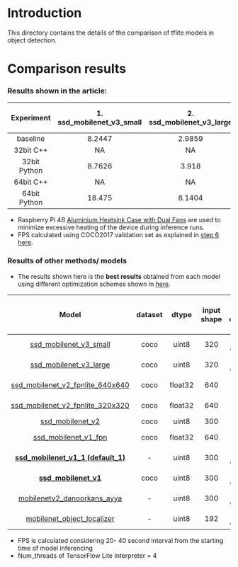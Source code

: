 # Introduction

This directory contains the details of the comparison of tflite models in object detection.

# Comparison results

### Results shown in the article:

| Experiment| 1. ssd_mobilenet_v3_small | 2. ssd_mobilenet_v3_large | 3. ssd_mobilenet_v2 (II- STATIC)  | 4. ssd_mobilenet_v1_1 |
|:-----:|:-----:|:-----:|:-----:|:-----:|
| baseline |8.2447|2.9859| 4.0262 | 5.4377|
| 32bit C++|NA|NA| 12.649 | 16.2938|
| 32bit Python|8.7626|3.918| 12.8385| 16.6009|
| 64bit C++|NA|NA| 17.153 | 22.8117|
| 64bit Python|18.475|8.1404| 17.0597| 22.2758|

* Raspberry Pi 4B [Aluminium Heatsink Case with Dual Fans](https://makerstation.lk/product/heat-sink-aluminum-casing-with-fan/) are used to minimize excessive heating of the device during inference runs.
* FPS calculated using COCO2017 validation set as explained in [step 6 here](https://github.com/accelr-net/tflite-perf-tests#2-object-detection).

### Results of other methods/ models

* The results shown here is the **best results** obtained from each model using different optimization schemes shown in [here](models#methods-used-for-model-optimizations).

**Model**|**dataset**|**dtype**|**input shape**|**how quantized**|**FPS (RPI32bit+CPP)**|**FPS (RPI32bit+Python)**|**FPS (RPI64bit+CPP)**|**FPS (RPI64bit+Python)**|**CPP- detected/ bbox correct**|**Python- detected/ bbox correct**
:-----:|:-----:|:-----:|:-----:|:-----:|:-----:|:-----:|:-----:|:-----:|:-----:|:-----:
[ssd\_mobilenet\_v3\_small](models/ssd_mobilenet_v3_small)|coco|uint8|320|already quantized|8.9612|8.9234|16.4866|19.9146|YN|YY
[ssd\_mobilenet\_v3\_large](models/ssd_mobilenet_v3_large)|coco|uint8|320|already quantized|4.031|4.0618|7.4348|8.7249|YN|YY
[ssd\_mobilenet\_v2\_fpnlite\_640x640](models/ssd_mobilenet_v2_fpnlite_640x640)|coco|float32|640|[Convert only](https://github.com/accelr-net/tflite-perf-tests/tree/main/object_detection/models#3-convert-only-no-optimization)|-|0.7179|-|1.3288|NN|YY
[ssd\_mobilenet\_v2\_fpnlite\_320x320](models/ssd_mobilenet_v2_fpnlite_320x320)|coco|float32|640|[Convert only](https://github.com/accelr-net/tflite-perf-tests/tree/main/object_detection/models#3-convert-only-no-optimization)|-|2.2380l|-|5.1319|NN|YY
[ssd\_mobilenet\_v2](models/ssd_mobilenet_v2)|coco|uint8|300|[Static](https://github.com/accelr-net/tflite-perf-tests/tree/main/object_detection/models#2-static-integer-quantization-with-float-fallback-with-uint8-inference-input-type)|12.1224|12.3275|15.1486|14.2964|YY|YY
[ssd\_mobilenet\_v1\_fpn](models/ssd_mobilenet_v1_fpn)|coco|float32|640|[Convert only](https://github.com/accelr-net/tflite-perf-tests/tree/main/object_detection/models#3-convert-only-no-optimization)|-|0.0981|-|0.1087|NN|YY
[**ssd\_mobilenet\_v1\_1 (default\_1)**](models/ssd_mobilenet_v1_1%20(default_1))|-|uint8|300|already quantized|**15.8794**|**15.2136**|**19.4072**|**19.2025**|YY|YY
[**ssd\_mobilenet\_v1**](models/ssd_mobilenet_v1)|coco|uint8|300|already quantized|**15.9551**|**13.752**|**19.6126**|**19.0989**|YY|YY
[mobilenetv2\_danoorkans\_ayya](models/mobilenetv2_danoorkans_ayya)|-|uint8|300|already quantized|13.0855|13.0675|16.9024|14.2139|NN|NN
[mobilenet\_object\_localizer ](models/mobile_object_localizer)|-|uint8|192|already quantized|32.3917|37.3974|38.4623|35.7587|YY|YN


* FPS is calculated considering 20- 40 second interval from the starting time of model inferencing
* Num_threads of TensorFlow Lite Interpreter = 4

